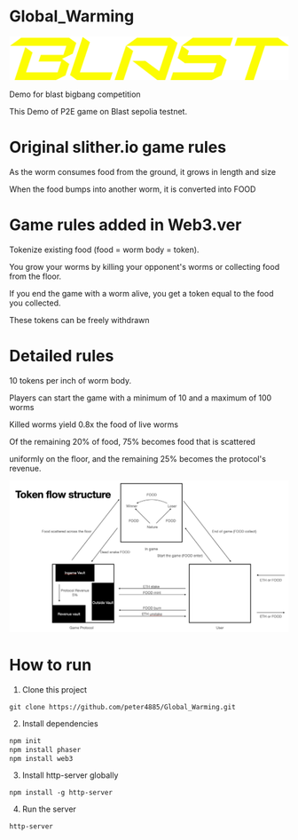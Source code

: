 # Global_Warming
![alt text](readme_img/BLASTbrandkit.png)

Demo for blast bigbang competition 

This Demo of P2E game on Blast sepolia testnet.

# Original slither.io game rules
As the worm consumes food from the ground, it grows in length and size

When the food bumps into another worm, it is converted into FOOD

# Game rules added in Web3.ver
Tokenize existing food (food = worm body = token).

You grow your worms by killing your opponent's worms or collecting food from the floor.

If you end the game with a worm alive, you get a token equal to the food you collected.

These tokens can be freely withdrawn

# Detailed rules
10 tokens per inch of worm body.

Players can start the game with a minimum of 10 and a maximum of 100 worms

Killed worms yield 0.8x the food of live worms

Of the remaining 20% of food, 75% becomes food that is scattered 

uniformly on the floor, and the remaining 25% becomes the protocol's revenue.

![alt text](./readme_img/Token_flow.png)

# How to run
1. Clone this project

```
git clone https://github.com/peter4885/Global_Warming.git
```

2. Install dependencies

```
npm init
npm install phaser
npm install web3
```

3. Install http-server globally

```
npm install -g http-server
```

4. Run the server

```
http-server
```
